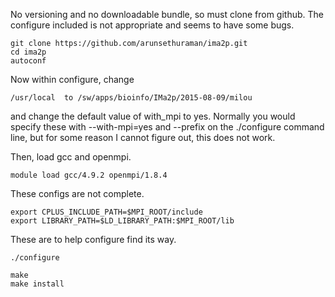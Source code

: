 No versioning and no downloadable bundle, so must clone from github.
The configure included is not appropriate and seems to have some bugs.

    git clone https://github.com/arunsethuraman/ima2p.git
    cd ima2p
    autoconf

Now within configure, change

    /usr/local  to /sw/apps/bioinfo/IMa2p/2015-08-09/milou

and change the default value of with_mpi to yes.  Normally you would
specify these with --with-mpi=yes and --prefix on the ./configure 
command line, but for some reason I cannot figure out, this does not
work.

Then, load gcc and openmpi.

    module load gcc/4.9.2 openmpi/1.8.4

These configs are not complete.

    export CPLUS_INCLUDE_PATH=$MPI_ROOT/include
    export LIBRARY_PATH=$LD_LIBRARY_PATH:$MPI_ROOT/lib

These are to help configure find its way.

    ./configure

    make
    make install

